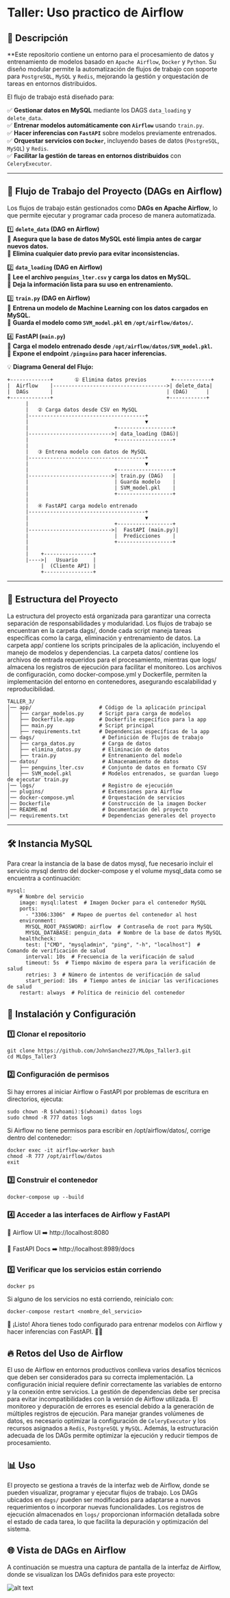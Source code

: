# Taller: Uso practico de Airflow

## 📌 Descripción

**Este repositorio contiene un entorno para el procesamiento de datos y entrenamiento de modelos basado en `Apache Airflow`, `Docker` y `Python`. Su diseño modular permite la automatización de flujos de trabajo con soporte para `PostgreSQL`, `MySQL` y `Redis`, mejorando la gestión y orquestación de tareas en entornos distribuidos.


El flujo de trabajo está diseñado para:

✅ **Gestionar datos en MySQL** mediante los DAGS `data_loading` y `delete_data`.  
✅ **Entrenar modelos automáticamente con `Airflow`** usando `train.py`.  
✅ **Hacer inferencias con `FastAPI`** sobre modelos previamente entrenados.  
✅ **Orquestar servicios con `Docker`**, incluyendo bases de datos (`PostgreSQL`, `MySQL`) y `Redis`.  
✅ **Facilitar la gestión de tareas en entornos distribuidos** con `CeleryExecutor`.  

---

## 🔄 **Flujo de Trabajo del Proyecto (DAGs en Airflow)**

Los flujos de trabajo están gestionados como **DAGs en Apache Airflow**, lo que permite ejecutar y programar cada proceso de manera automatizada.

1️⃣ **`delete_data` (DAG en Airflow)**  
   🔹 **Asegura que la base de datos MySQL esté limpia antes de cargar nuevos datos.**  
   🔹 **Elimina cualquier dato previo para evitar inconsistencias.**  

2️⃣ **`data_loading` (DAG en Airflow)**  
   🔹 **Lee el archivo `penguins_lter.csv` y carga los datos en MySQL.**  
   🔹 **Deja la información lista para su uso en entrenamiento.**  

3️⃣ **`train.py` (DAG en Airflow)**  
   🔹 **Entrena un modelo de Machine Learning con los datos cargados en MySQL.**  
   🔹 **Guarda el modelo como `SVM_model.pkl` en `/opt/airflow/datos/`.**  

4️⃣ **FastAPI (`main.py`)**  
   🔹 **Carga el modelo entrenado desde `/opt/airflow/datos/SVM_model.pkl`.**  
   🔹 **Expone el endpoint `/pinguino` para hacer inferencias.**  

💡 **Diagrama General del Flujo:**

```text
+-------------+       ① Elimina datos previos        +------------+
|  Airflow    |------------------------------------->| delete_data|
|  DAGs       |                                     | (DAG)      |
+-------------+                                     +------------+
      |
      |   ② Carga datos desde CSV en MySQL
      |--------------------------------------+
      |                                      ▼
      |                            +------------------+
      |--------------------------->| data_loading (DAG)|
      |                            +------------------+
      |
      |   ③ Entrena modelo con datos de MySQL
      |--------------------------------------+
      |                                      ▼
      |                            +------------------+
      |--------------------------->| train.py (DAG)   |
      |                            | Guarda modelo    |
      |                            | SVM_model.pkl    |
      |                            +------------------+
      |
      |   ④ FastAPI carga modelo entrenado
      |--------------------------------------+
      |                                      ▼
      |                            +------------------+
      |--------------------------->|  FastAPI (main.py)|
      |                            |  Predicciones    |
      |                            +------------------+
      |
      |    +----------------+
      |---->|   Usuario     |
           |  (Cliente API) |
           +----------------+
```
---

## 📂 Estructura del Proyecto

La estructura del proyecto está organizada para garantizar una correcta separación de responsabilidades y modularidad. Los flujos de trabajo se encuentran en la carpeta dags/, donde cada script maneja tareas específicas como la carga, eliminación y entrenamiento de datos. La carpeta app/ contiene los scripts principales de la aplicación, incluyendo el manejo de modelos y dependencias. La carpeta datos/ contiene los archivos de entrada requeridos para el procesamiento, mientras que logs/ almacena los registros de ejecución para facilitar el monitoreo. Los archivos de configuración, como docker-compose.yml y Dockerfile, permiten la implementación del entorno en contenedores, asegurando escalabilidad y reproducibilidad.

```
TALLER_3/
│── app/                      # Código de la aplicación principal
│   ├── cargar_modelos.py     # Script para carga de modelos
│   ├── Dockerfile.app        # Dockerfile específico para la app
│   ├── main.py               # Script principal
│   ├── requirements.txt      # Dependencias específicas de la app
│── dags/                      # Definición de flujos de trabajo
│   ├── carga_datos.py         # Carga de datos
│   ├── elimina_datos.py       # Eliminación de datos
│   ├── train.py               # Entrenamiento del modelo
│── datos/                     # Almacenamiento de datos
│   ├── penguins_lter.csv      # Conjunto de datos en formato CSV
│   ├── SVM_model.pkl          # Modelos entrenados, se guardan luego de ejecutar train.py
│── logs/                      # Registro de ejecución
│── plugins/                   # Extensiones para Airflow
│── docker-compose.yml         # Orquestación de servicios
│── Dockerfile                 # Construcción de la imagen Docker
│── README.md                  # Documentación del proyecto
│── requirements.txt           # Dependencias generales del proyecto
```

---

## 🛠 Instancia MySQL
Para crear la instancia de la base de datos mysql, fue necesario incluir el servicio mysql dentro del docker-compose y el volume mysql_data como se encuentra a continuación:

```
mysql:
    # Nombre del servicio
    image: mysql:latest  # Imagen Docker para el contenedor MySQL
    ports:
      - "3306:3306"  # Mapeo de puertos del contenedor al host
    environment:
      MYSQL_ROOT_PASSWORD: airflow  # Contraseña de root para MySQL
      MYSQL_DATABASE: penguin_data  # Nombre de la base de datos MySQL
    healthcheck:
      test: ["CMD", "mysqladmin", "ping", "-h", "localhost"]  # Comando de verificación de salud
      interval: 10s  # Frecuencia de la verificación de salud
      timeout: 5s  # Tiempo máximo de espera para la verificación de salud
      retries: 3  # Número de intentos de verificación de salud
      start_period: 10s  # Tiempo antes de iniciar las verificaciones de salud
    restart: always  # Política de reinicio del contenedor
```

## 🚀 **Instalación y Configuración**

### 1️⃣ **Clonar el repositorio**

```
git clone https://github.com/JohnSanchez27/MLOps_Taller3.git
cd MLOps_Taller3

```
### 2️⃣ **Configuración de permisos**

Si hay errores al iniciar Airflow o FastAPI por problemas de escritura en directorios, ejecuta:

```
sudo chown -R $(whoami):$(whoami) datos logs
sudo chmod -R 777 datos logs

```

Si Airflow no tiene permisos para escribir en /opt/airflow/datos/, corrige dentro del contenedor:


```
docker exec -it airflow-worker bash
chmod -R 777 /opt/airflow/datos
exit
```

### 3️⃣ **Construir el contenedor**

```
docker-compose up --build
```

### 4️⃣ **Acceder a las interfaces de Airflow y FastAPI**

📌 Airflow UI
➡️ http://localhost:8080

📌 FastAPI Docs
➡️ http://localhost:8989/docs

### 5️⃣ **Verificar que los servicios están corriendo**

```
docker ps
```

Si alguno de los servicios no está corriendo, reinícialo con:

```
docker-compose restart <nombre_del_servicio>

```

🚀 ¡Listo! Ahora tienes todo configurado para entrenar modelos con Airflow y hacer inferencias con FastAPI. 🎉🔥

## 🔥 Retos del Uso de Airflow
El uso de Airflow en entornos productivos conlleva varios desafíos técnicos que deben ser considerados para su correcta implementación. La configuración inicial requiere definir correctamente las variables de entorno y la conexión entre servicios. La gestión de dependencias debe ser precisa para evitar incompatibilidades con la versión de Airflow utilizada. El monitoreo y depuración de errores es esencial debido a la generación de múltiples registros de ejecución. Para manejar grandes volúmenes de datos, es necesario optimizar la configuración de `CeleryExecutor` y los recursos asignados a `Redis`, `PostgreSQL` y `MySQL`. Además, la estructuración adecuada de los DAGs permite optimizar la ejecución y reducir tiempos de procesamiento.

## 📊 Uso
El proyecto se gestiona a través de la interfaz web de Airflow, donde se pueden visualizar, programar y ejecutar flujos de trabajo. Los DAGs ubicados en `dags/` pueden ser modificados para adaptarse a nuevos requerimientos o incorporar nuevas funcionalidades. Los registros de ejecución almacenados en `logs/` proporcionan información detallada sobre el estado de cada tarea, lo que facilita la depuración y optimización del sistema.

## 🌐 Vista de DAGs en Airflow

A continuación se muestra una captura de pantalla de la interfaz de Airflow, donde se visualizan los DAGs definidos para este proyecto:

![alt text](image-1.png)
